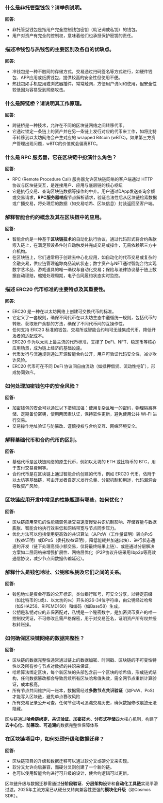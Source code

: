 ### 什么是非托管型钱包？请举例说明。

**回答:**

- 非托管型钱包是指用户完全控制钱包密钥（助记词或私钥）的钱包。
- 用户对资产有完全的控制权，意味着他们也承担保护密钥的责任。



### 描述冷钱包与热钱包的主要区别及各自的优缺点。

**回答:**

- 冷钱包是一种不触网的存储方式，交易通过扫码签名等方式进行，如硬件钱包、APP应用或纸质钱包，提供较高的安全性但使用不便。
- 热钱包如手机应用或浏览器插件，常常触网，方便用户访问和使用，但安全性较低因为容易受到网络攻击。



### 什么是跨链桥？请说明其工作原理。

**回答:**

- 跨链桥是一种技术，允许在不同的区块链网络之间转移代币。
- 它通过锁定一条链上的资产并在另一条链上发行对应的代币来工作，如将比特币转移到以太坊网络会产生对应的 wrapped Bitcoin (wBTC)。如果第三方资产管理出现问题，wBTC的价值就会偏离BTC。



### 什么是 RPC 服务器，它在区块链中扮演什么角色？

**回答:**

- RPC (Remote Procedure Call) 服务器允许区块链网络的客户端通过 HTTP 协议与区块链交互，是连接用户、应用与底层链的核心枢纽
- 它是执行交易、查询区块链数据等操作的中介。用户通过DApp发送查询余额或交易请求‌，‌**RPC服务器响应**‌节点解析请求，验证合法性后从区块链检索数据或广播交易‌，将处理后的数据（如交易哈希、区块信息）封装返回至客户端‌。



### 解释智能合约的概念及其在区块链中的应用。

**回答:**

- 智能合约是一种基于‌**区块链技术**‌的自动化执行协议，通过代码形式将合约条款嵌入链上，在满足预设条件时自动触发并完成交易或操作，无需依赖第三方中介机构‌。
- 在区块链上，它们通常用于创建去中心化应用，如自动化的代币交易或复杂的金融交易，供应链管理追踪商品流转状态；数字资产与NFT通过智能合约实现数字艺术品、游戏道具的唯一确权与自动化交易；保险与法律协议基于链上数据自动理赔，缩短处理周期‌，电子合同履约状态实时监控。



### 描述 ERC20 代币标准的主要特点及其重要性。

**回答:**

- ERC20 是一种在以太坊网络上创建可交换代币的标准。
- 它定义了一套规则，确保不同代币在以太坊生态中遵循统一规则，包括代币的转账、获取账户余额的方法，确保了不同代币间的互操作性。
- 任何支持 ERC20 标准的钱包、交易所或智能合约均可无缝集成代币，降低开发者的适配成本‌。
- ERC20 作为以太坊上最主流的代币标准，支撑了 DeFi、NFT、稳定币等核心应用场景，成为链上经济的基础设施‌。
- 代币发行与流通规则通过开源智能合约公开，用户可验证代码安全性，减少欺诈风险‌。
- ERC20 代币可在不同 DeFi 协议间自由流动（如抵押借贷、流动性挖矿），形成协同效应‌。



### 如何处理加密钱包中的安全风险？

**回答:**

- 加密钱包的安全可以通过以下措施加强：使用复杂且唯一的密码，物理隔离存储、定期备份密钥，使用两因素认证，保持软件更新，避免使用公共 Wi-Fi 进行交易。
- 交易操作地址验证与防篡改、谨慎授权与合约交互、网络环境安全。



### 解释基础代币和合约代币的区别。

**回答:**

- 基础代币是区块链网络的原生代币，例如以太坊的 ETH 或比特币的 BTC，用于支付交易费用等。
- 合约代币是在区块链上通过智能合约创建的代币，例如 ERC20 代币，依附于以太坊等基础链，可由开发者自定义发行总量、分配机制和用途，代码漏洞会导致资产风险。



### 区块链应用开发中常见的性能瓶颈有哪些，如何优化？

**回答:**

- 区块链应用常见的性能瓶颈包括交易速度慢受共识机制影响、存储容量与数据膨胀、智能合约执行效率低和网络带宽与节点同步压力。
- 优化方法可以包括使用更高效的共识算法（从PoW（工作量证明）转向PoS（权益证明）或DPoS（委托权益证明），降低能耗并加速出块）、进行状态通道的开发（链下处理高频小额交易，仅将最终结果上链‌）、或是通过分层解决方案如二层网络来增强扩展性、网络层优化（P2P协议升级采用libp2p等高效通信协议，减少节点间数据传输延迟‌）。



### 解释什么是钱包地址、公钥和私钥及它们之间的关系。

**回答:**

- 钱包地址是资金存取的公开标识，类似银行账号，可安全分享‌，以特定前缀（如比特币的`1`或`3`、以太坊的`0x`）开头的26-34位字符串，由公钥经过哈希（如SHA256、RIPEMD160）和编码（如Base58）生成‌。
- 公钥是私钥对应的非保密配对，私钥是一个秘密数字，是加密货币资产的唯一控制权凭证，不可修改且需严格保密‌，用于对交易签名，证明资产所有权并授权转账操。



### 如何确保区块链网络的数据完整性？

**回答:**

- 区块链的数据完整性通常通过链上的数据加密、时间戳、区块链的不可变性特性以及所有参与节点对数据的共识来保证。
- 哈希算法绑定区块，每个新区块的头部包含前一个区块的哈希值，形成链式结构，任何数据篡改都会导致后续所有区块哈希值失效，需全网节点重新计算验证，成本极高‌。
- 所有节点共同维护同一账本，数据需经过‌**多数节点共识验证**‌（如PoW、PoS）才能写入区块链，避免单点篡改风险‌
- 所有交易记录公开可查，任何节点均可追溯交易历史，确保数据修改痕迹无法隐藏‌。

区块链通过‌**哈希链绑定、共识验证、加密技术、分布式存储**‌四大核心机制，构建了‌**去中心化、防篡改、可追溯**‌的数据完整性保障体系‌



### 在区块链项目中，如何处理升级和数据迁移？

**回答:**

- 区块链项目的升级和数据迁移可以通过软分叉或硬分叉来实现。
- 软分叉允许向后兼容，而硬分叉则创建了一个新的链。
- 也可以使用智能合约进行可升级的设计，使合约逻辑可以更新。

区块链升级与数据迁移需通过‌**分阶段验证**‌、‌**分层架构设计**‌和‌**自动化工具链**‌实现平滑过渡‌。2025年主流方案已从硬分叉转向兼容性更强的‌**模块化升级**‌（如Cosmos SDK）。
